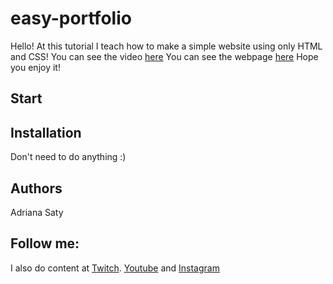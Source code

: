 # easy-portfolio
Hello! At this tutorial I teach how to make a simple website using only HTML and CSS! 
You can see the video [here](https://www.youtube.com/watch?v=n_Etdr7Dbjs)
You can see the webpage [here](https://adrianasaty.github.io/easy-portfolio/)
Hope you enjoy it!

## Start

## Installation
Don't need to do anything :)

## Authors
Adriana Saty 


## Follow me:
I also do content at [Twitch](https://www.twitch.tv/adrianasaty).
[Youtube](https://www.youtube.com/channel/UCPhVBS-1Uy-wIzj4hmjkcmA)
and [Instagram](https://www.instagram.com/adriana.saty/)
